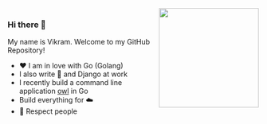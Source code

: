 <img align='right' src='https://raw.githubusercontent.com/egonelbre/gophers/master/.thumb/animation/gopher-dance-long-3x.gif' width='200"'>

### Hi there 👋

My name is Vikram. Welcome to my GitHub Repository!

- ❤️ I am in love with Go (Golang)
- I also write 🐍 and Django at work
- I recently build a command line application [owl](https://github.com/vikramcse/owl) in Go
- Build everything for ☁️
- 👯 Respect people
